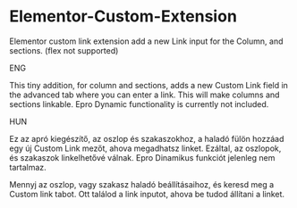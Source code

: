 # Elementor-Custom-Extension
Elementor custom link extension add a new Link input for the Column, and sections. (flex not supported)

ENG

This tiny addition, for column and sections, adds a new Custom Link field in the advanced tab where you can enter a link. This will make columns and sections linkable. Epro Dynamic functionality is currently not included.

HUN

Ez az apró kiegészítő, az oszlop és szakaszokhoz, a haladó fülön hozzáad egy új Custom Link mezőt, ahova megadhatsz linket. Ezáltal, az oszlopok, és szakaszok linkelhetővé válnak. Epro Dinamikus funkciót jelenleg nem tartalmaz.


Mennyj az oszlop, vagy szakasz haladó beállításaihoz, és keresd meg a Custom link tabot. Ott találod a link inputot, ahova be tudod állítani a linket.
